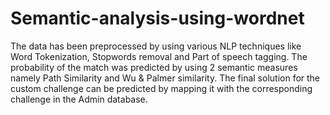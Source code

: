 # Semantic-analysis-using-wordnet
The data has been preprocessed by using various NLP techniques like Word Tokenization, Stopwords removal and Part of speech tagging. The probability of the match was predicted by using 2 semantic measures namely Path Similarity and Wu &amp; Palmer similarity. The final solution for the custom challenge can be predicted by mapping it with the corresponding challenge in the Admin database.
